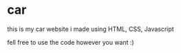 # car
this is my car website i made using HTML, CSS, Javascript

fell free to use the code however you want :)

